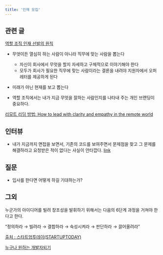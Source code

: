 ```yaml
---
title: '인재 모집'
---
```


## 관련 글

[역할 조직 인재 선발의 원칙](https://brunch.co.kr/@mobiinside/2509)

-   무엇이든 열심히 하는 사람이 아니라 직무에 맞는 사람을 뽑는다

    -   자신이 회사에서 무엇을 할지 자세하고 구체적으로 이야기해야 한다
    -   모두가 회사가 필요한 직무에 맞는 사람이라는 결론을 내려야 지원자에서 오퍼 레터를 제공하게 된다

-   미래가 아닌 현재를 보고 뽑는다
-   역할 조직에서는 내가 지금 무엇을 잘하는 사람인지를 나타내 주는 개인 브랜딩이 중요하다.

[리모트 리딩 방법: How to lead with clarity and empathy in the remote world](https://stackoverflow.blog/2020/11/05/how-to-lead-with-clarity-and-empathy-in-the-remote-world/?utm_source=Iterable&utm_medium=email&utm_campaign=the_overflow_newsletter)

## 인터뷰

-   내가 지금까지 면접을 보면서, 기존의 코드를 보여주면서 문제점을 찾고 그 문제를 해결하라고 요청받은 적이 없다는 사실이 안타깝다. [link](https://hyunseob.github.io/2016/02/21/how-to-become-a-great-frontend-engineer/)

## 질문

-   입사를 한다면 어떻게 하길 기대하는가?

## 그외

누군가의 아이디어를 빌려 창조성을 발휘하기 위해서는 다음의 6단계 과정을 거쳐야 한다고 한다.

“정의하라 → 빌려라 → 결합하라 → 숙성시켜라 → 판단하라 → 끌어올려라”

[출처 : 스타트업투데이(STARTUPTODAY)](https://www.startuptoday.kr)

[누구나 원하는 개발자되기](https://blog.shiren.dev/2020-11-23/)
